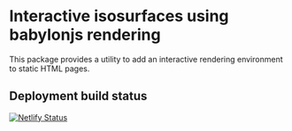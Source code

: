 # Interactive isosurfaces using babylonjs rendering

This package provides a utility to add an interactive rendering environment to static HTML pages.

## Deployment build status

[![Netlify Status](https://api.netlify.com/api/v1/badges/9ed9575b-41d1-499f-a0b9-7427b0644ff1/deploy-status)](https://app.netlify.com/sites/coruscating-hummingbird-170809/deploys)
